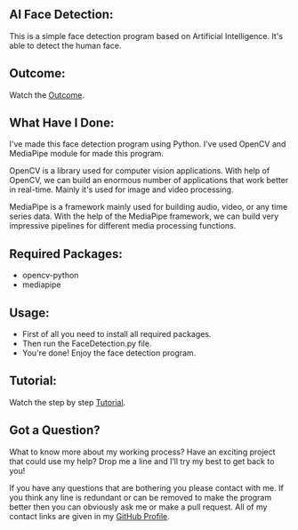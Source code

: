## AI Face Detection:
This is a simple face detection program based on Artificial Intelligence. It's able to detect the human face.


## Outcome:
Watch the <a href="#">Outcome</a>.


## What Have I Done:
I've made this face detection program using Python. I've used OpenCV and MediaPipe module for made this program.

OpenCV is a library used for computer vision applications. With help of OpenCV, we can build an enormous number of applications that work better in real-time. Mainly it's used for image and video processing.

MediaPipe is a framework mainly used for building audio, video, or any time series data. With the help of the MediaPipe framework, we can build very impressive pipelines for different media processing functions.


## Required Packages:
- opencv-python
- mediapipe


## Usage:
- First of all you need to install all required packages. 
- Then run the FaceDetection.py file.
- You're done! Enjoy the face detection program.


## Tutorial:
Watch the step by step <a href="#">Tutorial</a>.


## Got a Question?
What to know more about my working process? Have an exciting project that could use my help? Drop me a line and I’ll try my best to get back to you!

If you have any questions that are bothering you please contact with me. If you think any line is redundant or can be removed to make the program better then you can obviously ask me or make a pull request. All of my contact links are given in my <a href="https://github.com/mdrakibulislam-zero/"> GitHub Profile</a>.
